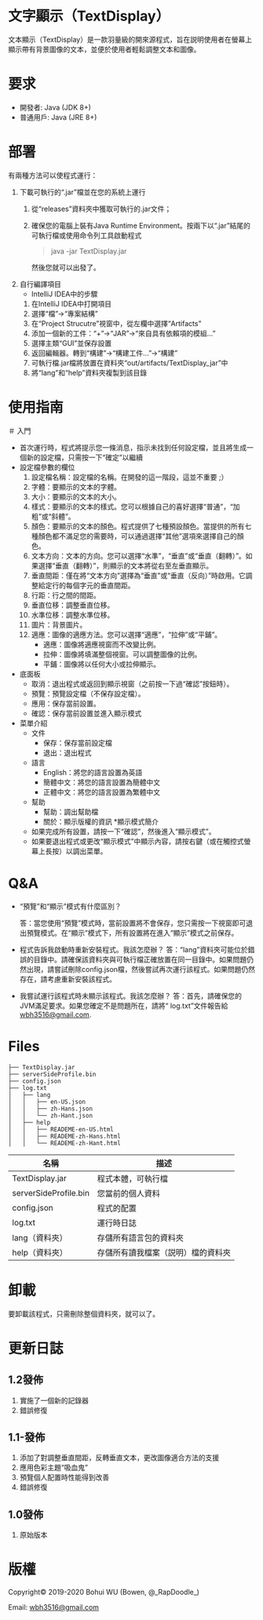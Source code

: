 # 文字顯示（TextDisplay）
文本顯示（TextDisplay）是一款羽量級的開來源程式，旨在説明使用者在螢幕上顯示帶有背景圖像的文本，並便於使用者輕鬆調整文本和圖像。

# 要求

* 開發者: Java (JDK 8+)
* 普通用戶: Java (JRE 8+)

# 部署

有兩種方法可以使程式運行：
1. 下載可執行的“.jar”檔並在您的系統上運行
    1. 從“releases”資料夾中獲取可執行的.jar文件；
    1. 確保您的電腦上裝有Java Runtime Environment。按兩下以“.jar”結尾的可執行檔或使用命令列工具啟動程式
        > java -jar TextDisplay.jar

        然後您就可以出發了。
1. 自行編譯項目
    * IntelliJ IDEA中的步驟
    1. 在IntelliJ IDEA中打開項目
    1. 選擇“檔”->“專案結構”
    1. 在“Project Strucutre”視窗中，從左欄中選擇“Artifacts”
    1. 添加一個新的工件：“+”->“JAR”->“來自具有依賴項的模組...”
    1. 選擇主類“GUI”並保存設置
    1. 返回編輯器。轉到“構建”->“構建工件...”->“構建”
    1. 可執行檔.jar檔將放置在資料夾“out/artifacts/TextDisplay_jar”中
    1. 將“lang”和“help”資料夾複製到該目錄

# 使用指南

＃ 入門

* 首次運行時，程式將提示您一條消息，指示未找到任何設定檔，並且將生成一個新的設定檔，只需按一下“確定”以繼續
* 設定檔參數的欄位
    1. 設定檔名稱：設定檔的名稱。在開發的這一階段，這並不重要 ;）
    1. 字體：要顯示的文本的字體。
    1. 大小：要顯示的文本的大小。
    1. 樣式：要顯示的文本的樣式。您可以根據自己的喜好選擇“普通”，“加粗”或“斜體”。
    1. 顏色：要顯示的文本的顏色。程式提供了七種預設顏色。當提供的所有七種顏色都不滿足您的需要時，可以通過選擇“其他”選項來選擇自己的顏色。
    1. 文本方向：文本的方向。您可以選擇“水準”，“垂直”或“垂直（翻轉）”。如果選擇“垂直（翻轉）”，則顯示的文本將從右至左垂直顯示。
    1. 垂直間距：僅在將“文本方向”選擇為“垂直”或“垂直（反向）”時啟用。它調整給定行的每個字元的垂直間距。
    1. 行距：行之間的間距。
    1. 垂直位移：調整垂直位移。
    1. 水準位移：調整水準位移。
    1. 圖片：背景圖片。
    1. 適應：圖像的適應方法。您可以選擇“適應”，“拉伸”或“平鋪”。
        * 適應：圖像將適應視窗而不改變比例。
        * 拉伸：圖像將填滿整個視窗。可以調整圖像的比例。
        * 平鋪：圖像將以任何大小或拉伸顯示。
* 底面板
    * 取消：退出程式或返回到顯示視窗（之前按一下過“確認”按鈕時）。
    * 預覽：預覽設定檔（不保存設定檔）。
    * 應用：保存當前設置。
    * 確認：保存當前設置並進入顯示模式
* 菜單介紹
    * 文件
        * 保存：保存當前設定檔
        * 退出：退出程式
    * 語言
        * English：將您的語言設置為英語
        * 簡體中文：將您的語言設置為簡體中文
        * 正體中文：將您的語言設置為繁體中文
    * 幫助
        * 幫助：調出幫助檔
        * 關於：顯示版權的資訊
*顯示模式簡介
    * 如果完成所有設置，請按一下“確認”，然後進入“顯示模式”。
    * 如果要退出程式或更改“顯示模式”中顯示內容，請按右鍵（或在觸控式螢幕上長按）以調出菜單。

# Q&A
* “預覽”和“顯示”模式有什麼區別？

    答：當您使用“預覽”模式時，當前設置將不會保存，您只需按一下視窗即可退出預覽模式。在“顯示”模式下，所有設置將在進入“顯示”模式之前保存。
* 程式告訴我啟動時重新安裝程式。我該怎麼辦？
    答：“lang”資料夾可能位於錯誤的目錄中。請確保該資料夾與可執行檔正確放置在同一目錄中。如果問題仍然出現，請嘗試刪除config.json檔，然後嘗試再次運行該程式。如果問題仍然存在，請考慮重新安裝該程式。
* 我嘗試運行該程式時未顯示該程式。我該怎麼辦？
    答：首先，請確保您的JVM滿足要求。如果您確定不是問題所在，請將“ log.txt”文件報告給 wbh3516@gmail.com.

# Files
    ├── TextDisplay.jar
    ├── serverSideProfile.bin
    ├── config.json
    ├── log.txt
    │   ├── lang
    │   │   ├── en-US.json
    │   │   ├── zh-Hans.json
    │   │   └── zh-Hant.json
    │   ├── help
    │   │   ├── READEME-en-US.html
    │   │   ├── READEME-zh-Hans.html
    │   │   └── READEME-zh-Hant.html
|名稱|描述|
|-|-|
| TextDisplay.jar |程式本體，可執行檔|
| serverSideProfile.bin |您當前的個人資料|
| config.json |程式的配置|
| log.txt |運行時日誌|
| lang（資料夾）|存儲所有語言包的資料夾|
| help（資料夾）|存儲所有讀我檔案（説明）檔的資料夾|

# 卸載
要卸載該程式，只需刪除整個資料夾，就可以了。

# 更新日誌
## 1.2發佈
1. 實施了一個新的記錄器
1. 錯誤修復

## 1.1-發佈
1. 添加了對調整垂直間距，反轉垂直文本，更改圖像適合方法的支援
1. 應用色彩主題“吸血鬼”
1. 預覽個人配置時性能得到改善
1. 錯誤修復

## 1.0發佈
1. 原始版本

# 版權
Copyright© 2019-2020 Bohui WU (Bowen, @\_RapDoodle\_)

Email: wbh3516@gmail.com


